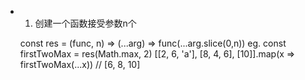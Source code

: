 + 1. 创建一个函数接受参数n个

    const res = (func, n) => (...arg) => func(...arg.slice(0,n))
    eg.
    const firstTwoMax = res(Math.max, 2)
    [[2, 6, 'a'], [8, 4, 6], [10]].map(x => firstTwoMax(...x)) // [6, 8, 10]
